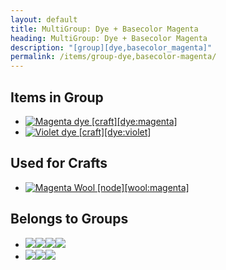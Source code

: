 ```yaml
---
layout: default
title: MultiGroup: Dye + Basecolor Magenta
heading: MultiGroup: Dye + Basecolor Magenta
description: "[group][dye,basecolor_magenta]"
permalink: /items/group-dye,basecolor-magenta/
---
```



## Items in Group

<ul class="list-items clearfix">
    <li><a href="{{site.baseurl}}/items/dye-magenta/"><img src="{{site.baseurl}}/assets/img/items/textures/dye_magenta.png" data-toggle="tooltip" title="Magenta dye [craft][dye:magenta]"></a></li>
    <li><a href="{{site.baseurl}}/items/dye-violet/"><img src="{{site.baseurl}}/assets/img/items/textures/dye_violet.png" data-toggle="tooltip" title="Violet dye [craft][dye:violet]"></a></li>
</ul>


## Used for Crafts

<ul class="list-items clearfix">
    <li><a href="{{site.baseurl}}/items/wool-magenta/"><img src="{{site.baseurl}}/assets/img/items/itemcubes/wool_magenta.png" data-toggle="tooltip" title="Magenta Wool [node][wool:magenta]"></a></li>
</ul>


## Belongs to Groups

<ul class="list-items clearfix">
    <li><a href="{{site.baseurl}}/items/group-dye/"><span class="item-group" data-toggle="tooltip" title="Group: Dye [group][dye]"><img src="{{site.baseurl}}/assets/img/items/textures/dye_black.png"><img src="{{site.baseurl}}/assets/img/items/textures/dye_blue.png"><img src="{{site.baseurl}}/assets/img/items/textures/dye_brown.png"><img src="{{site.baseurl}}/assets/img/items/textures/dye_cyan.png"></span></a></li>
    <li><a href="{{site.baseurl}}/items/group-basecolor-magenta/"><span class="item-group" data-toggle="tooltip" title="Group: Basecolor Magenta [group][basecolor_magenta]"><img src="{{site.baseurl}}/assets/img/items/textures/dye_magenta.png"><img src="{{site.baseurl}}/assets/img/items/textures/dye_violet.png"><img src="{{site.baseurl}}/assets/img/transparent.png"></span></a></li>
</ul>

